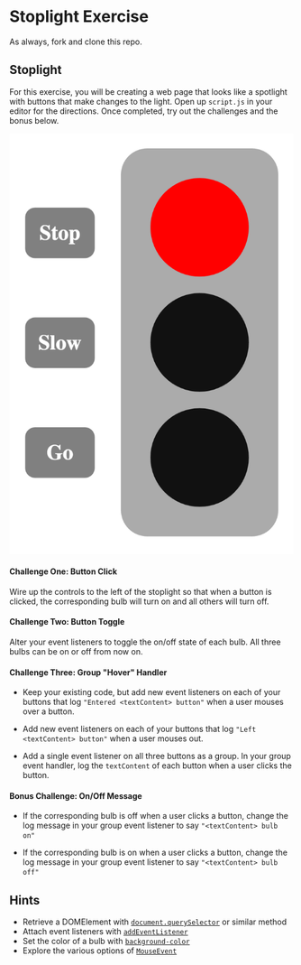 # Stoplight Exercise

As always, fork and clone this repo.

## Stoplight

For this exercise, you will be creating a web page that looks like a spotlight with buttons that make changes to the light. Open up `script.js` in your editor for the directions. Once completed, try out the challenges and the bonus below.

![Screenshot of the stop bulb lit up](screenshot.png)

#### Challenge One: Button Click

Wire up the controls to the left of the stoplight so that when a button is clicked, the corresponding bulb will turn on and all others will turn off.

#### Challenge Two: Button Toggle

Alter your event listeners to toggle the on/off state of each bulb. All three bulbs can be on or off from now on.

#### Challenge Three: Group "Hover" Handler

* Keep your existing code, but add new event listeners on each of your buttons that log `"Entered <textContent> button"` when a user mouses over a button.

* Add new event listeners on each of your buttons that log `"Left <textContent> button"` when a user mouses out.

* Add a single event listener on all three buttons as a group. In your group event handler, log the `textContent` of each button when a user clicks the button.

#### Bonus Challenge: On/Off Message

* If the corresponding bulb is off when a user clicks a button, change the log message in your group event listener to say `"<textContent> bulb on"`

* If the corresponding bulb is on when a user clicks a button, change the log message in your group event listener to say `"<textContent> bulb off"`

## Hints

* Retrieve a DOMElement with [`document.querySelector`](https://developer.mozilla.org/en-US/docs/Web/API/Document/querySelector) or similar method
* Attach event listeners with [`addEventListener`](https://developer.mozilla.org/en-US/docs/Web/API/EventTarget/addEventListener)
* Set the color of a bulb with [`background-color`](https://developer.mozilla.org/en-US/docs/Web/CSS/background-color)
* Explore the various options of [`MouseEvent`](https://developer.mozilla.org/en-US/docs/Web/API/MouseEvent)
